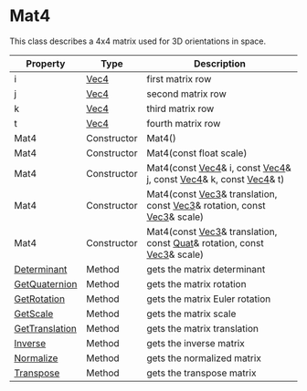 # Mat4

This class describes a 4x4 matrix used for 3D orientations in space.

| Property | Type | Description |
|---|---|---|
| i | [Vec4](Vec4) | first matrix row |
| j | [Vec4](Vec4) | second matrix row |
| k | [Vec4](Vec4) | third matrix row |
| t | [Vec4](Vec4) | fourth matrix row |
| Mat4 | Constructor | Mat4() |
| Mat4 | Constructor | Mat4(const float scale) |
| Mat4 | Constructor | Mat4(const [Vec4](Vec4)& i, const [Vec4](Vec4)& j, const [Vec4](Vec4)& k, const [Vec4](Vec4)& t) |
| Mat4 | Constructor | Mat4(const [Vec3](Vec3)& translation, const [Vec3](Vec3)& rotation, const [Vec3](Vec3)& scale) |
| Mat4 | Constructor | Mat4(const [Vec3](Vec3)& translation, const [Quat](Quat)& rotation, const [Vec3](Vec3)& scale) |
| [Determinant](Mat4_Determinant.md) | Method | gets the matrix determinant |
| [GetQuaternion](Mat4_GetQuaterniont.md) | Method | gets the matrix rotation |
| [GetRotation](Mat4_GetRotation.md) | Method | gets the matrix Euler rotation |
| [GetScale](Mat4_GetScale.md) | Method | gets the matrix scale |
| [GetTranslation](Mat4_GetTranslation.md) | Method | gets the matrix translation |
| [Inverse](Mat4_Inverse.md) | Method | gets the inverse matrix |
| [Normalize](Mat4_Normalize.md) | Method | gets the normalized matrix |
| [Transpose](Mat4_Transpose.md) | Method | gets the transpose matrix |
